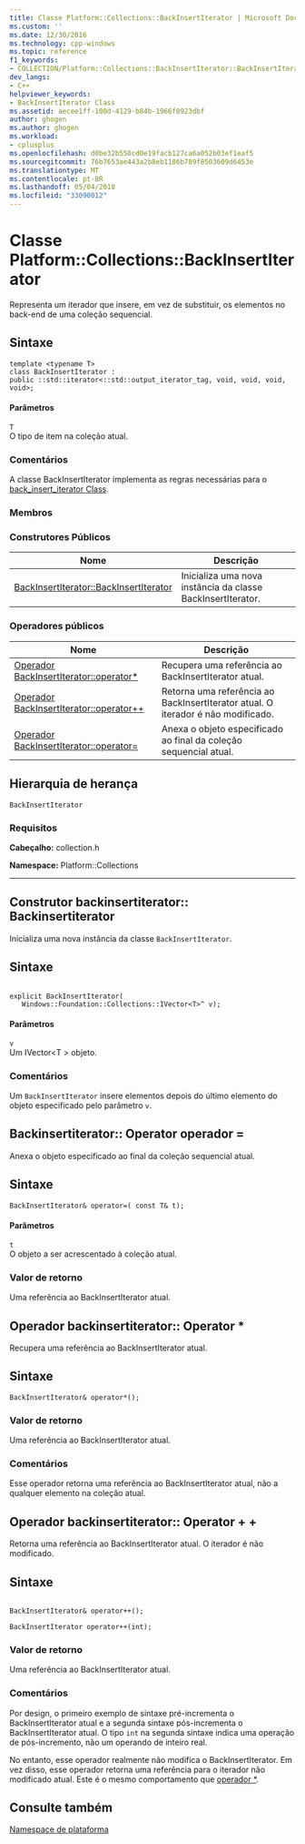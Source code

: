 ```yaml
---
title: Classe Platform::Collections::BackInsertIterator | Microsoft Docs
ms.custom: ''
ms.date: 12/30/2016
ms.technology: cpp-windows
ms.topic: reference
f1_keywords:
- COLLECTION/Platform::Collections::BackInsertIterator::BackInsertIterator
dev_langs:
- C++
helpviewer_keywords:
- BackInsertIterator Class
ms.assetid: aecee1ff-100d-4129-b84b-1966f0923dbf
author: ghogen
ms.author: ghogen
ms.workload:
- cplusplus
ms.openlocfilehash: d0be32b550cd0e19facb127ca6a052b03ef1eaf5
ms.sourcegitcommit: 76b7653ae443a2b8eb1186b789f8503609d6453e
ms.translationtype: MT
ms.contentlocale: pt-BR
ms.lasthandoff: 05/04/2018
ms.locfileid: "33090012"
---
```

# <a name="platformcollectionsbackinsertiterator-class"></a>Classe Platform::Collections::BackInsertIterator
Representa um iterador que insere, em vez de substituir, os elementos no back-end de uma coleção sequencial.  
  
## <a name="syntax"></a>Sintaxe  
  
```  
template <typename T>  
class BackInsertIterator : 
public ::std::iterator<::std::output_iterator_tag, void, void, void, void>;  
```  
  
#### <a name="parameters"></a>Parâmetros  
 `T`  
 O tipo de item na coleção atual.  
  
### <a name="remarks"></a>Comentários  
 A classe BackInsertIterator implementa as regras necessárias para o [back_insert_iterator Class](../standard-library/back-insert-iterator-class.md).  
  
### <a name="members"></a>Membros  
  
### <a name="public-constructors"></a>Construtores Públicos  
  
|Nome|Descrição|  
|----------|-----------------|  
|[BackInsertIterator::BackInsertIterator](#ctor)|Inicializa uma nova instância da classe BackInsertIterator.|  
  
### <a name="public-operators"></a>Operadores públicos  
  
|Nome|Descrição|  
|----------|-----------------|  
|[Operador BackInsertIterator::operator*](#operator-dereference)|Recupera uma referência ao BackInsertIterator atual.|  
|[Operador BackInsertIterator::operator++](#operator-increment)|Retorna uma referência ao BackInsertIterator atual. O iterador é não modificado.|  
|[Operador BackInsertIterator::operator=](#operator-assign)|Anexa o objeto especificado ao final da coleção sequencial atual.|  
  
## <a name="inheritance-hierarchy"></a>Hierarquia de herança  
 `BackInsertIterator`  
  
### <a name="requirements"></a>Requisitos  
 **Cabeçalho:** collection.h  
  
 **Namespace:** Platform::Collections  
  
---
## <a name="ctor"></a>  Construtor backinsertiterator:: Backinsertiterator
Inicializa uma nova instância da classe `BackInsertIterator`.  
  
## <a name="syntax"></a>Sintaxe  
  
```  
  
explicit BackInsertIterator(  
   Windows::Foundation::Collections::IVector<T>^ v);  
```  
  
#### <a name="parameters"></a>Parâmetros  
 `v`  
 Um IVector\<T > objeto.  
  
### <a name="remarks"></a>Comentários  
 Um `BackInsertIterator` insere elementos depois do último elemento do objeto especificado pelo parâmetro `v`.  
 
## <a name="operator-assign"></a>  Backinsertiterator:: Operator operador =
Anexa o objeto especificado ao final da coleção sequencial atual.  
  
## <a name="syntax"></a>Sintaxe  
  
```    
BackInsertIterator& operator=( const T& t);  
```  
  
#### <a name="parameters"></a>Parâmetros  
 `t`  
 O objeto a ser acrescentado à coleção atual.  
  
### <a name="return-value"></a>Valor de retorno  
 Uma referência ao BackInsertIterator atual.  

## <a name="operator-dereference"></a>  Operador backinsertiterator:: Operator *
Recupera uma referência ao BackInsertIterator atual.  
  
## <a name="syntax"></a>Sintaxe  
  
```  
BackInsertIterator& operator*();  
```  
  
### <a name="return-value"></a>Valor de retorno  
 Uma referência ao BackInsertIterator atual.  
  
### <a name="remarks"></a>Comentários  
 Esse operador retorna uma referência ao BackInsertIterator atual, não a qualquer elemento na coleção atual.  
 
## <a name="operator-increment"></a>  Operador backinsertiterator:: Operator + +
Retorna uma referência ao BackInsertIterator atual. O iterador é não modificado.  
  
## <a name="syntax"></a>Sintaxe  
  
``` 
  
BackInsertIterator& operator++();  
  
BackInsertIterator operator++(int);  
```  
  
### <a name="return-value"></a>Valor de retorno  
 Uma referência ao BackInsertIterator atual.  
  
### <a name="remarks"></a>Comentários  
 Por design, o primeiro exemplo de sintaxe pré-incrementa o BackInsertIterator atual e a segunda sintaxe pós-incrementa o BackInsertIterator atual. O tipo `int` na segunda sintaxe indica uma operação de pós-incremento, não um operando de inteiro real.  
  
 No entanto, esse operador realmente não modifica o BackInsertIterator. Em vez disso, esse operador retorna uma referência para o iterador não modificado atual. Este é o mesmo comportamento que [operador *](#dereference-operator).  
  
  
## <a name="see-also"></a>Consulte também  
 [Namespace de plataforma](platform-namespace-c-cx.md)
